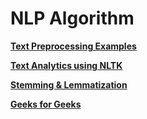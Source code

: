 # NLP Algorithm

<strong> <a href="https://github.com/pragneshs9/Artificial-Intelligence/blob/master/NLP/Application/Text Preprocessing Examples.ipynb">Text Preprocessing Examples</a> 
</strong>

<strong> <a href="https://github.com/pragneshs9/Artificial-Intelligence/blob/master/NLP/Application/Text Analytics using NLTK.ipynb">Text Analytics using NLTK</a> 
</strong>

<strong> <a href="https://github.com/pragneshs9/Artificial-Intelligence/blob/master/NLP/Application/Stemming & Lemmatization.ipynb">Stemming & Lemmatization</a> 
</strong>

<strong> <a href="https://github.com/pragneshs9/Artificial-Intelligence/blob/master/NLP/Application/Geeks for Geeks.ipynb">Geeks for Geeks</a> 
</strong>
